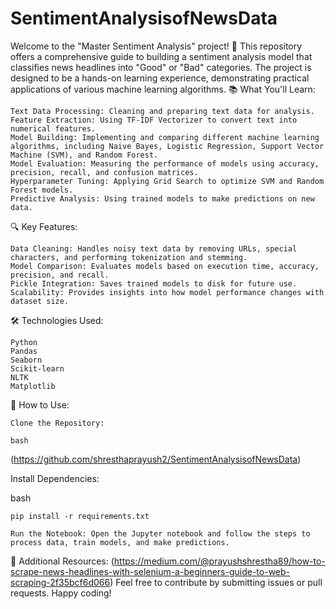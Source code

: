 # SentimentAnalysisofNewsData
Welcome to the "Master Sentiment Analysis" project! 🎉 This repository offers a comprehensive guide to building a sentiment analysis model that classifies news headlines into "Good" or "Bad" categories. The project is designed to be a hands-on learning experience, demonstrating practical applications of various machine learning algorithms.
📚 What You'll Learn:

    Text Data Processing: Cleaning and preparing text data for analysis.
    Feature Extraction: Using TF-IDF Vectorizer to convert text into numerical features.
    Model Building: Implementing and comparing different machine learning algorithms, including Naive Bayes, Logistic Regression, Support Vector Machine (SVM), and Random Forest.
    Model Evaluation: Measuring the performance of models using accuracy, precision, recall, and confusion matrices.
    Hyperparameter Tuning: Applying Grid Search to optimize SVM and Random Forest models.
    Predictive Analysis: Using trained models to make predictions on new data.

🔍 Key Features:

    Data Cleaning: Handles noisy text data by removing URLs, special characters, and performing tokenization and stemming.
    Model Comparison: Evaluates models based on execution time, accuracy, precision, and recall.
    Pickle Integration: Saves trained models to disk for future use.
    Scalability: Provides insights into how model performance changes with dataset size.

🛠️ Technologies Used:

    Python
    Pandas
    Seaborn
    Scikit-learn
    NLTK
    Matplotlib

📝 How to Use:

    Clone the Repository:

    bash
  (https://github.com/shresthaprayush2/SentimentAnalysisofNewsData)
  
Install Dependencies:

bash

    pip install -r requirements.txt

    Run the Notebook: Open the Jupyter notebook and follow the steps to process data, train models, and make predictions.

🚀 Additional Resources:
(https://medium.com/@prayushshrestha89/how-to-scrape-news-headlines-with-selenium-a-beginners-guide-to-web-scraping-2f35bcf6d066)
Feel free to contribute by submitting issues or pull requests. Happy coding!
